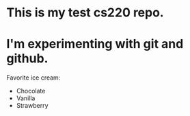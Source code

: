 # This is my test cs220 repo.
# I'm experimenting with git and github.


Favorite ice cream:
* Chocolate
* Vanilla
* Strawberry